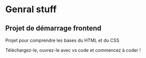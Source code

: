 # Genral stuff

## Projet de démarrage frontend

Projet pour comprendre les bases du HTML et du CSS

Téléchargez-le, ouvrez-le avec vs code et commencez à coder !